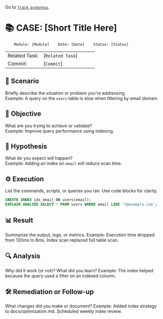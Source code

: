 Go to [`Track progress`](./track-progress.md).

# 📚 CASE: [Short Title Here]

```
    Module: [Module]    Date: [Date]    Status: [Status]
```

||||||
| ---|--- | --- | --- | --- |
| Related Task: | [`Related Task`] |
| Commit: | [`Commit`] |

## 📍 Scenario
Briefly describe the situation or problem you're addressing.  
Example: A query on the `users` table is slow when filtering by email domain.

## 🎯 Objective
What are you trying to achieve or validate?  
Example: Improve query performance using indexing.

## 🧠 Hypothesis
What do you expect will happen?  
Example: Adding an index on `email` will reduce scan time.

## ⚙️ Execution
List the commands, scripts, or queries you ran. Use code blocks for clarity.

```sql
CREATE INDEX idx_email ON users(email);
EXPLAIN ANALYZE SELECT * FROM users WHERE email LIKE '%@example.com';
```

## 📊 Result
Summarize the output, logs, or metrics. Example: Execution time dropped from 120ms to 8ms. Index scan replaced full table scan.

## 🔍 Analysis
Why did it work (or not)? What did you learn? Example: The index helped because the query used a filter on an indexed column.

## 🛠️ Remediation or Follow-up
What changes did you make or document? Example: Added index strategy to docs/optimization.md. Scheduled weekly index review.
